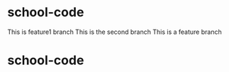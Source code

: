 
# school-code
This is feature1 branch
This is the second branch
This is a feature branch
# school-code

